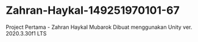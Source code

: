 # Zahran-Haykal-149251970101-67

Project Pertama - Zahran Haykal Mubarok
Dibuat menggunakan Unity ver. 2020.3.30f1 LTS
